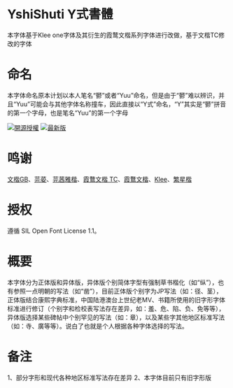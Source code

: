# YshiShuti Y式書體

本字体基于Klee one字体及其衍生的霞鹜文楷系列字体进行改做，基于文楷TC修改的字体

命名
=
本字体命名原本计划以本人笔名“鬰”或者“Yuu”命名，但是由于“鬰”难以辨识，并且“Yuu”可能会与其他字体名称撞车，因此直接以“Y式”命名，“Y”其实是“鬰”拼音的第一个字母，也是笔名“Yuu”的第一个字母

[![開源授權](https://img.shields.io/github/license/Steve-Yuu/YshiShuti?style=flat-square)](https://github.com/Steve-Yuu/YshiShuti)
[![最新版](https://img.shields.io/github/release/Steve-Yuu/YshiShuti?style=flat-square)](https://github.com/Steve-Yuu/YshiShuti/releases)

鸣谢
=
[文楷GB](https://github.com/lxgw/LxgwWenkaiGB)、[芫荽](https://github.com/ButTaiwan/iansui)、[芫茜雅楷](https://github.com/ItMarki/jyunsaikaai)、[霞鶩文楷 TC](https://github.com/lxgw/LxgwWenkaiTC)、[霞鶩文楷](https://github.com/lxgw/LxgwWenKai)、[Klee](https://github.com/fontworks-fonts/Klee)、[繁星楷](https://github.com/GuiWonder/MoonStarsKai)

授权
=
遵循 SIL Open Font License 1.1。

概要
=
本字体分为正体版和异体版，异体版个别简体字型有强制草书楷化（如“纵”），也有参照一点明朝的写法（如“凿”），目前正体版个别字为JP写法（如：径、茎），正体版结合康熙字典标准，中国陆港澳台上世纪老MV、书籍所使用的旧字形字体标准进行修订（个别字和检校表写法存在差异，如：羞、危、陷、负、免等等），异体版选择某些碑帖中个别罕见的写法（如：章），以及某些字其他地区标准写法（如：寺、廣等等）。说白了也就是个人根据各种字体选择的写法。

备注
=
1、部分字形和现代各种地区标准写法存在差异
2、本字体目前只有旧字形版
